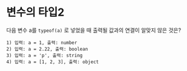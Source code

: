 # 변수의 타입2

다음 변수 a를 `typeof(a)` 로 넣었을 때 출력될 값과의 연결이 알맞지 않은 것은?

```text
1) 입력: a = 1, 출력: number
2) 입력: a = 2.22, 출력: boolean
3) 입력: a = 'p', 출력: string
4) 입력: a = [1, 2, 3], 출력: object
```
